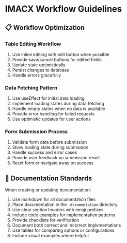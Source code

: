 # IMACX Workflow Guidelines

## 📋 Workflow Optimization

### Table Editing Workflow
1. Use inline editing with edit button when possible
2. Provide save/cancel buttons for edited fields
3. Update state optimistically
4. Persist changes to database
5. Handle errors gracefully

### Data Fetching Pattern
1. Use useEffect for initial data loading
2. Implement loading states during data fetching
3. Handle empty states when no data is available
4. Provide error handling for failed requests
5. Use optimistic updates for user actions

### Form Submission Process
1. Validate form data before submission
2. Show loading state during submission
3. Handle success and error cases
4. Provide user feedback on submission result
5. Reset form or navigate away on success

## 📝 Documentation Standards

When creating or updating documentation:

1. Use markdown for all documentation files
2. Place documentation in the `.documentation` directory
3. Use clear section headers with emoji prefixes
4. Include code examples for implementation patterns
5. Provide checklists for verification
6. Document both correct and incorrect implementations
7. Use tables for comparing options or configurations
8. Include visual examples where helpful
